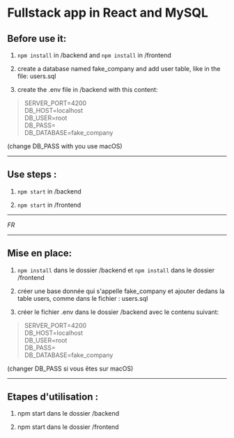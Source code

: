 ﻿# Fullstack app in React and MySQL

## Before use it:

1) `npm install` in /backend and `npm install` in /frontend

2) create a database named fake_company and add user table, like in the file: users.sql

3) create the .env file in /backend with this content:
> SERVER_PORT=4200  
> DB_HOST=localhost  
> DB_USER=root  
> DB_PASS=  
> DB_DATABASE=fake_company  

(change DB_PASS with you use macOS)

***

## Use steps :
1) `npm start` in /backend

2) `npm start`  in /frontend

***
*FR*
***

## Mise en place:

1) `npm install` dans le dossier /backend et `npm install` dans le dossier /frontend

2) créer une base donnée qui s'appelle fake_company et ajouter dedans la table users, comme dans le fichier : users.sql

3) créer le fichier .env dans le dossier /backend avec le contenu suivant:
> SERVER_PORT=4200  
> DB_HOST=localhost  
> DB_USER=root  
> DB_PASS=  
> DB_DATABASE=fake_company  

(changer DB_PASS si vous êtes sur macOS)

***

## Etapes d'utilisation :
1) npm start dans le dossier /backend

2) npm start dans le dossier /frontend
